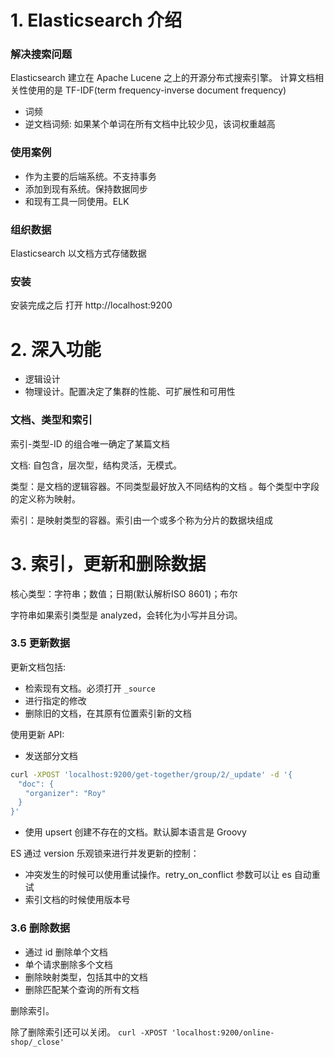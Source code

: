 # 1. Elasticsearch 介绍

### 解决搜索问题
Elasticsearch 建立在 Apache Lucene 之上的开源分布式搜索引擎。
计算文档相关性使用的是 TF-IDF(term frequency-inverse document frequency)

- 词频
- 逆文档词频: 如果某个单词在所有文档中比较少见，该词权重越高


### 使用案例

- 作为主要的后端系统。不支持事务
- 添加到现有系统。保持数据同步
- 和现有工具一同使用。ELK

### 组织数据

Elasticsearch 以文档方式存储数据

### 安装

安装完成之后 打开 http://localhost:9200


# 2. 深入功能


- 逻辑设计
- 物理设计。配置决定了集群的性能、可扩展性和可用性

### 文档、类型和索引

索引-类型-ID 的组合唯一确定了某篇文档

文档: 自包含，层次型，结构灵活，无模式。

类型：是文档的逻辑容器。不同类型最好放入不同结构的文档 。每个类型中字段的定义称为映射。

索引：是映射类型的容器。索引由一个或多个称为分片的数据块组成


# 3. 索引，更新和删除数据

核心类型：字符串；数值；日期(默认解析ISO 8601)；布尔

字符串如果索引类型是 analyzed，会转化为小写并且分词。

### 3.5 更新数据

更新文档包括:

- 检索现有文档。必须打开 `_source`
- 进行指定的修改
- 删除旧的文档，在其原有位置索引新的文档

使用更新 API:

- 发送部分文档

```sh
curl -XPOST 'localhost:9200/get-together/group/2/_update' -d '{
　"doc": {
　　"organizer": "Roy"
　}
}'
```

- 使用 upsert 创建不存在的文档。默认脚本语言是 Groovy

ES 通过 version 乐观锁来进行并发更新的控制：

- 冲突发生的时候可以使用重试操作。retry_on_conflict 参数可以让 es 自动重试
- 索引文档的时候使用版本号

### 3.6 删除数据

- 通过 id 删除单个文档
- 单个请求删除多个文档
- 删除映射类型，包括其中的文档
- 删除匹配某个查询的所有文档

删除索引。

除了删除索引还可以关闭。 `curl -XPOST 'localhost:9200/online-shop/_close'`
